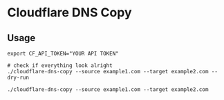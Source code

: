 # Cloudflare DNS Copy

## Usage
```
export CF_API_TOKEN="YOUR API TOKEN"

# check if everything look alright
./cloudflare-dns-copy --source example1.com --target example2.com --dry-run

./cloudflare-dns-copy --source example1.com --target example2.com
```
